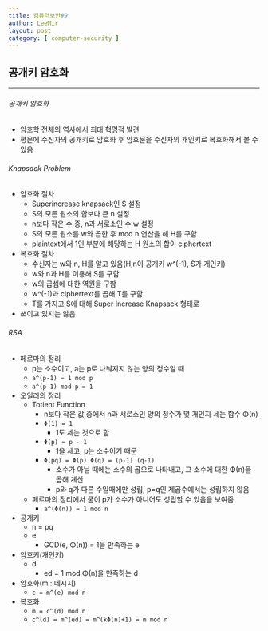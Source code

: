 ```yaml
---
title: 컴퓨터보안#9
author: LeeMir
layout: post
category: [ computer-security ]
---
```


## 공개키 암호화

- - -

###### 공개키 암호화

- 암호학 전체의 역사에서 최대 혁명적 발견
- 평문에 수신자의 공개키로 암호화 후 암호문을 수신자의 개인키로 복호화해서 볼 수 있음



###### Knapsack Problem

- 암호화 절차
  - Superincrease knapsack인 S 설정
  - S의 모든 원소의 합보다 큰 n 설정
  - n보다 작은 수 중, n과 서로소인 수 w 설정
  - S의 모든 원소를 w와 곱한 후 mod n 연산을 해 H를 구함
  - plaintext에서 1인 부분에 해당하는 H 원소의 합이 ciphertext
- 복호화 절차
  - 수신자는 w와 n, H를 알고 있음(H,n이 공개키 w^(-1), S가 개인키)
  - w와 n과 H를 이용해 S를 구함
  - w의 곱셈에 대한 역원을 구함
  - w^(-1)과 ciphertext를 곱해 T를 구함
  - T를 가지고 S에 대해 Super Increase Knapsack 형태로 
- 쓰이고 있지는 않음



###### RSA

- 페르마의 정리
  - p는 소수이고, a는 p로 나눠지지 않는 양의 정수일 때
  - ```a^(p-1) = 1 mod p```
  - ```a^(p-1) mod p = 1```
- 오일러의 정리
  - Totient Function
    - n보다 작은 값 중에서 n과 서로소인 양의 정수가 몇 개인지 세는 함수 Φ(n)
    - `Φ(1) = 1`
      - 1도 세는 것으로 함
    - `Φ(p) = p - 1`
      - 1을 세고, p는 소수이기 때문
    - `Φ(pq) = Φ(p) Φ(q) = (p-1) (q-1)`
      - 소수가 아닐 때에는 소수의 곱으로 나타내고, 그 소수에 대한 Φ(n)을 곱해 계산
      - p와 q가 다른 수일때에만 성립, p=q인 제곱수에서는 성립하지 않음
  - 페르마의 정리에서 굳이 p가 소수가 아니어도 성립할 수 있음을 보여줌
    - `a^(Φ(n)) = 1 mod n`
- 공개키
  - n = pq
  - e
    - GCD(e, Φ(n)) = 1을 만족하는 e
- 암호키(개인키)
  - d
    - ed = 1 mod Φ(n)을 만족하는 d
- 암호화(m : 메시지)
  - `c = m^(e) mod n`
- 복호화
  - `m = c^(d) mod n`
  - `c^(d) = m^(ed) = m^(kΦ(n)+1) = m mod n`

